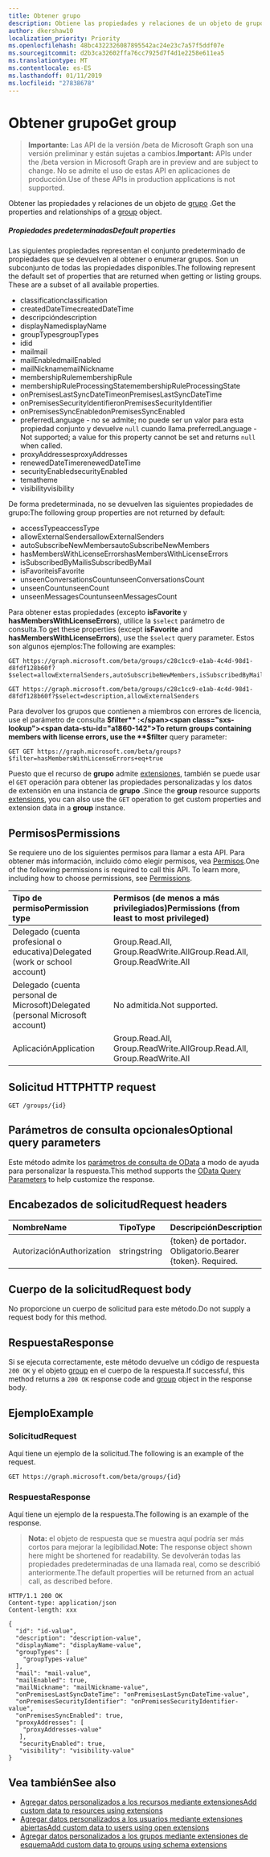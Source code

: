 ```yaml
---
title: Obtener grupo
description: Obtiene las propiedades y relaciones de un objeto de grupo.
author: dkershaw10
localization_priority: Priority
ms.openlocfilehash: 48bc4322326087895542ac24e23c7a57f5ddf07e
ms.sourcegitcommit: d2b3ca32602ffa76cc7925d7f4d1e2258e611ea5
ms.translationtype: MT
ms.contentlocale: es-ES
ms.lasthandoff: 01/11/2019
ms.locfileid: "27838678"
---
```

# <a name="get-group"></a><span data-ttu-id="a1860-103">Obtener grupo</span><span class="sxs-lookup"><span data-stu-id="a1860-103">Get group</span></span>

> <span data-ttu-id="a1860-104">**Importante:** Las API de la versión /beta de Microsoft Graph son una versión preliminar y están sujetas a cambios.</span><span class="sxs-lookup"><span data-stu-id="a1860-104">**Important:** APIs under the /beta version in Microsoft Graph are in preview and are subject to change.</span></span> <span data-ttu-id="a1860-105">No se admite el uso de estas API en aplicaciones de producción.</span><span class="sxs-lookup"><span data-stu-id="a1860-105">Use of these APIs in production applications is not supported.</span></span>

<span data-ttu-id="a1860-106">Obtener las propiedades y relaciones de un objeto de [grupo](../resources/group.md) .</span><span class="sxs-lookup"><span data-stu-id="a1860-106">Get the properties and relationships of a [group](../resources/group.md) object.</span></span>

##### <a name="default-properties"></a><span data-ttu-id="a1860-107">Propiedades predeterminadas</span><span class="sxs-lookup"><span data-stu-id="a1860-107">Default properties</span></span>

<span data-ttu-id="a1860-p102">Las siguientes propiedades representan el conjunto predeterminado de propiedades que se devuelven al obtener o enumerar grupos. Son un subconjunto de todas las propiedades disponibles.</span><span class="sxs-lookup"><span data-stu-id="a1860-p102">The following represent the default set of properties that are returned when getting or listing groups. These are a subset of all available properties.</span></span> 

* <span data-ttu-id="a1860-110">classification</span><span class="sxs-lookup"><span data-stu-id="a1860-110">classification</span></span>
* <span data-ttu-id="a1860-111">createdDateTime</span><span class="sxs-lookup"><span data-stu-id="a1860-111">createdDateTime</span></span>
* <span data-ttu-id="a1860-112">descripción</span><span class="sxs-lookup"><span data-stu-id="a1860-112">description</span></span>
* <span data-ttu-id="a1860-113">displayName</span><span class="sxs-lookup"><span data-stu-id="a1860-113">displayName</span></span>
* <span data-ttu-id="a1860-114">groupTypes</span><span class="sxs-lookup"><span data-stu-id="a1860-114">groupTypes</span></span>
* <span data-ttu-id="a1860-115">id</span><span class="sxs-lookup"><span data-stu-id="a1860-115">id</span></span>
* <span data-ttu-id="a1860-116">mail</span><span class="sxs-lookup"><span data-stu-id="a1860-116">mail</span></span>
* <span data-ttu-id="a1860-117">mailEnabled</span><span class="sxs-lookup"><span data-stu-id="a1860-117">mailEnabled</span></span>
* <span data-ttu-id="a1860-118">mailNickname</span><span class="sxs-lookup"><span data-stu-id="a1860-118">mailNickname</span></span>
* <span data-ttu-id="a1860-119">membershipRule</span><span class="sxs-lookup"><span data-stu-id="a1860-119">membershipRule</span></span>
* <span data-ttu-id="a1860-120">membershipRuleProcessingState</span><span class="sxs-lookup"><span data-stu-id="a1860-120">membershipRuleProcessingState</span></span>
* <span data-ttu-id="a1860-121">onPremisesLastSyncDateTime</span><span class="sxs-lookup"><span data-stu-id="a1860-121">onPremisesLastSyncDateTime</span></span>
* <span data-ttu-id="a1860-122">onPremisesSecurityIdentifier</span><span class="sxs-lookup"><span data-stu-id="a1860-122">onPremisesSecurityIdentifier</span></span>
* <span data-ttu-id="a1860-123">onPremisesSyncEnabled</span><span class="sxs-lookup"><span data-stu-id="a1860-123">onPremisesSyncEnabled</span></span>
* <span data-ttu-id="a1860-124">preferredLanguage - no se admite; no puede ser un valor para esta propiedad conjunto y devuelve `null` cuando llama.</span><span class="sxs-lookup"><span data-stu-id="a1860-124">preferredLanguage - Not supported; a value for this property cannot be set and returns `null` when called.</span></span>
* <span data-ttu-id="a1860-125">proxyAddresses</span><span class="sxs-lookup"><span data-stu-id="a1860-125">proxyAddresses</span></span>
* <span data-ttu-id="a1860-126">renewedDateTime</span><span class="sxs-lookup"><span data-stu-id="a1860-126">renewedDateTime</span></span>
* <span data-ttu-id="a1860-127">securityEnabled</span><span class="sxs-lookup"><span data-stu-id="a1860-127">securityEnabled</span></span>
* <span data-ttu-id="a1860-128">tema</span><span class="sxs-lookup"><span data-stu-id="a1860-128">theme</span></span>
* <span data-ttu-id="a1860-129">visibility</span><span class="sxs-lookup"><span data-stu-id="a1860-129">visibility</span></span>

<span data-ttu-id="a1860-130">De forma predeterminada, no se devuelven las siguientes propiedades de grupo:</span><span class="sxs-lookup"><span data-stu-id="a1860-130">The following group properties are not returned by default:</span></span>

* <span data-ttu-id="a1860-131">accessType</span><span class="sxs-lookup"><span data-stu-id="a1860-131">accessType</span></span>
* <span data-ttu-id="a1860-132">allowExternalSenders</span><span class="sxs-lookup"><span data-stu-id="a1860-132">allowExternalSenders</span></span>
* <span data-ttu-id="a1860-133">autoSubscribeNewMembers</span><span class="sxs-lookup"><span data-stu-id="a1860-133">autoSubscribeNewMembers</span></span>
* <span data-ttu-id="a1860-134">hasMembersWithLicenseErrors</span><span class="sxs-lookup"><span data-stu-id="a1860-134">hasMembersWithLicenseErrors</span></span>
* <span data-ttu-id="a1860-135">isSubscribedByMail</span><span class="sxs-lookup"><span data-stu-id="a1860-135">isSubscribedByMail</span></span>
* <span data-ttu-id="a1860-136">isFavorite</span><span class="sxs-lookup"><span data-stu-id="a1860-136">isFavorite</span></span>
* <span data-ttu-id="a1860-137">unseenConversationsCount</span><span class="sxs-lookup"><span data-stu-id="a1860-137">unseenConversationsCount</span></span>
* <span data-ttu-id="a1860-138">unseenCount</span><span class="sxs-lookup"><span data-stu-id="a1860-138">unseenCount</span></span>
* <span data-ttu-id="a1860-139">unseenMessagesCount</span><span class="sxs-lookup"><span data-stu-id="a1860-139">unseenMessagesCount</span></span>

<span data-ttu-id="a1860-140">Para obtener estas propiedades (excepto **isFavorite** y **hasMembersWithLicenseErrors**), utilice la `$select` parámetro de consulta.</span><span class="sxs-lookup"><span data-stu-id="a1860-140">To get these properties (except **isFavorite** and **hasMembersWithLicenseErrors**), use the `$select` query parameter.</span></span> <span data-ttu-id="a1860-141">Estos son algunos ejemplos:</span><span class="sxs-lookup"><span data-stu-id="a1860-141">The following are examples:</span></span> 

<!-- { "blockType": "ignored" } -->
```http
GET https://graph.microsoft.com/beta/groups/c28c1cc9-e1ab-4c4d-98d1-d8fdf128b60f?$select=allowExternalSenders,autoSubscribeNewMembers,isSubscribedByMail,unseenCount

GET https://graph.microsoft.com/beta/groups/c28c1cc9-e1ab-4c4d-98d1-d8fdf128b60f?$select=description,allowExternalSenders
```

<span data-ttu-id="a1860-142">Para devolver los grupos que contienen a miembros con errores de licencia, use el parámetro de consulta **$filter** :</span><span class="sxs-lookup"><span data-stu-id="a1860-142">To return groups containing members with license errors, use the **$filter** query parameter:</span></span>

<!-- { "blockType": "ignored" } -->
```http
GET GET https://graph.microsoft.com/beta/groups?$filter=hasMembersWithLicenseErrors+eq+true
```

<span data-ttu-id="a1860-143">Puesto que el recurso de **grupo** admite [extensiones](/graph/extensibility-overview), también se puede usar el `GET` operación para obtener las propiedades personalizadas y los datos de extensión en una instancia de **grupo** .</span><span class="sxs-lookup"><span data-stu-id="a1860-143">Since the **group** resource supports [extensions](/graph/extensibility-overview), you can also use the `GET` operation to get custom properties and extension data in a **group** instance.</span></span>

## <a name="permissions"></a><span data-ttu-id="a1860-144">Permisos</span><span class="sxs-lookup"><span data-stu-id="a1860-144">Permissions</span></span>
<span data-ttu-id="a1860-p104">Se requiere uno de los siguientes permisos para llamar a esta API. Para obtener más información, incluido cómo elegir permisos, vea [Permisos](/graph/permissions-reference).</span><span class="sxs-lookup"><span data-stu-id="a1860-p104">One of the following permissions is required to call this API. To learn more, including how to choose permissions, see [Permissions](/graph/permissions-reference).</span></span>

|<span data-ttu-id="a1860-147">Tipo de permiso</span><span class="sxs-lookup"><span data-stu-id="a1860-147">Permission type</span></span>      | <span data-ttu-id="a1860-148">Permisos (de menos a más privilegiados)</span><span class="sxs-lookup"><span data-stu-id="a1860-148">Permissions (from least to most privileged)</span></span>              |
|:--------------------|:---------------------------------------------------------|
|<span data-ttu-id="a1860-149">Delegado (cuenta profesional o educativa)</span><span class="sxs-lookup"><span data-stu-id="a1860-149">Delegated (work or school account)</span></span> | <span data-ttu-id="a1860-150">Group.Read.All, Group.ReadWrite.All</span><span class="sxs-lookup"><span data-stu-id="a1860-150">Group.Read.All, Group.ReadWrite.All</span></span>    |
|<span data-ttu-id="a1860-151">Delegado (cuenta personal de Microsoft)</span><span class="sxs-lookup"><span data-stu-id="a1860-151">Delegated (personal Microsoft account)</span></span> | <span data-ttu-id="a1860-152">No admitida.</span><span class="sxs-lookup"><span data-stu-id="a1860-152">Not supported.</span></span>    |
|<span data-ttu-id="a1860-153">Aplicación</span><span class="sxs-lookup"><span data-stu-id="a1860-153">Application</span></span> | <span data-ttu-id="a1860-154">Group.Read.All, Group.ReadWrite.All</span><span class="sxs-lookup"><span data-stu-id="a1860-154">Group.Read.All, Group.ReadWrite.All</span></span> |

## <a name="http-request"></a><span data-ttu-id="a1860-155">Solicitud HTTP</span><span class="sxs-lookup"><span data-stu-id="a1860-155">HTTP request</span></span>
<!-- { "blockType": "ignored" } -->
```http
GET /groups/{id}
```
## <a name="optional-query-parameters"></a><span data-ttu-id="a1860-156">Parámetros de consulta opcionales</span><span class="sxs-lookup"><span data-stu-id="a1860-156">Optional query parameters</span></span>
<span data-ttu-id="a1860-157">Este método admite los [parámetros de consulta de OData](/graph/query-parameters) a modo de ayuda para personalizar la respuesta.</span><span class="sxs-lookup"><span data-stu-id="a1860-157">This method supports the [OData Query Parameters](/graph/query-parameters) to help customize the response.</span></span>

## <a name="request-headers"></a><span data-ttu-id="a1860-158">Encabezados de solicitud</span><span class="sxs-lookup"><span data-stu-id="a1860-158">Request headers</span></span>
| <span data-ttu-id="a1860-159">Nombre</span><span class="sxs-lookup"><span data-stu-id="a1860-159">Name</span></span>       | <span data-ttu-id="a1860-160">Tipo</span><span class="sxs-lookup"><span data-stu-id="a1860-160">Type</span></span> | <span data-ttu-id="a1860-161">Descripción</span><span class="sxs-lookup"><span data-stu-id="a1860-161">Description</span></span>|
|:-----------|:------|:----------|
| <span data-ttu-id="a1860-162">Autorización</span><span class="sxs-lookup"><span data-stu-id="a1860-162">Authorization</span></span>  | <span data-ttu-id="a1860-163">string</span><span class="sxs-lookup"><span data-stu-id="a1860-163">string</span></span>  | <span data-ttu-id="a1860-p105">{token} de portador. Obligatorio.</span><span class="sxs-lookup"><span data-stu-id="a1860-p105">Bearer {token}. Required.</span></span> |

## <a name="request-body"></a><span data-ttu-id="a1860-166">Cuerpo de la solicitud</span><span class="sxs-lookup"><span data-stu-id="a1860-166">Request body</span></span>
<span data-ttu-id="a1860-167">No proporcione un cuerpo de solicitud para este método.</span><span class="sxs-lookup"><span data-stu-id="a1860-167">Do not supply a request body for this method.</span></span>

## <a name="response"></a><span data-ttu-id="a1860-168">Respuesta</span><span class="sxs-lookup"><span data-stu-id="a1860-168">Response</span></span>
<span data-ttu-id="a1860-169">Si se ejecuta correctamente, este método devuelve un código de respuesta `200 OK` y el objeto [group](../resources/group.md) en el cuerpo de la respuesta.</span><span class="sxs-lookup"><span data-stu-id="a1860-169">If successful, this method returns a `200 OK` response code and [group](../resources/group.md) object in the response body.</span></span>

## <a name="example"></a><span data-ttu-id="a1860-170">Ejemplo</span><span class="sxs-lookup"><span data-stu-id="a1860-170">Example</span></span>
### <a name="request"></a><span data-ttu-id="a1860-171">Solicitud</span><span class="sxs-lookup"><span data-stu-id="a1860-171">Request</span></span>
<span data-ttu-id="a1860-172">Aquí tiene un ejemplo de la solicitud.</span><span class="sxs-lookup"><span data-stu-id="a1860-172">The following is an example of the request.</span></span>
<!-- {
  "blockType": "request",
  "name": "get_group"
}-->
```http
GET https://graph.microsoft.com/beta/groups/{id}
```

### <a name="response"></a><span data-ttu-id="a1860-173">Respuesta</span><span class="sxs-lookup"><span data-stu-id="a1860-173">Response</span></span>
<span data-ttu-id="a1860-174">Aquí tiene un ejemplo de la respuesta.</span><span class="sxs-lookup"><span data-stu-id="a1860-174">The following is an example of the response.</span></span> 
><span data-ttu-id="a1860-175">**Nota:** el objeto de respuesta que se muestra aquí podría ser más cortos para mejorar la legibilidad.</span><span class="sxs-lookup"><span data-stu-id="a1860-175">**Note:** The response object shown here might be shortened for readability.</span></span> <span data-ttu-id="a1860-176">Se devolverán todas las propiedades predeterminadas de una llamada real, como se describió anteriormente.</span><span class="sxs-lookup"><span data-stu-id="a1860-176">The default properties will be returned from an actual call, as described before.</span></span>
<!-- {
  "blockType": "response",
  "truncated": true,
  "@odata.type": "microsoft.graph.group"
} -->
```http
HTTP/1.1 200 OK
Content-type: application/json
Content-length: xxx

{
  "id": "id-value",
  "description": "description-value",
  "displayName": "displayName-value",
  "groupTypes": [
    "groupTypes-value"
  ],
  "mail": "mail-value",
  "mailEnabled": true,
  "mailNickname": "mailNickname-value",
  "onPremisesLastSyncDateTime": "onPremisesLastSyncDateTime-value",
  "onPremisesSecurityIdentifier": "onPremisesSecurityIdentifier-value",
  "onPremisesSyncEnabled": true,
  "proxyAddresses": [
    "proxyAddresses-value"
   ],
   "securityEnabled": true,
   "visibility": "visibility-value"
}
```

## <a name="see-also"></a><span data-ttu-id="a1860-177">Vea también</span><span class="sxs-lookup"><span data-stu-id="a1860-177">See also</span></span>

- [<span data-ttu-id="a1860-178">Agregar datos personalizados a los recursos mediante extensiones</span><span class="sxs-lookup"><span data-stu-id="a1860-178">Add custom data to resources using extensions</span></span>](/graph/extensibility-overview)
- [<span data-ttu-id="a1860-179">Agregar datos personalizados a los usuarios mediante extensiones abiertas</span><span class="sxs-lookup"><span data-stu-id="a1860-179">Add custom data to users using open extensions</span></span>](/graph/extensibility-open-users)
- [<span data-ttu-id="a1860-180">Agregar datos personalizados a los grupos mediante extensiones de esquema</span><span class="sxs-lookup"><span data-stu-id="a1860-180">Add custom data to groups using schema extensions</span></span>](/graph/extensibility-schema-groups)


<!-- uuid: 8fcb5dbc-d5aa-4681-8e31-b001d5168d79
2015-10-25 14:57:30 UTC -->
<!-- {
  "type": "#page.annotation",
  "description": "Get group",
  "keywords": "",
  "section": "documentation",
  "tocPath": ""
}-->
